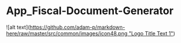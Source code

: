# App_Fiscal-Document-Generator
![alt text]([https://github.com/adam-p/markdown-here/raw/master/src/common/images/icon48.png "Logo Title Text 1"](https://github.com/KanaszM/App_Fiscal-Document-Generator/blob/main/ReadMe_Resources/Picture1.PNG))
